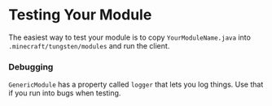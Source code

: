 # Testing Your Module
The easiest way to test your module is to copy `YourModuleName.java` into `.minecraft/tungsten/modules` and run the client.

### Debugging
`GenericModule` has a property called `logger` that lets you log things. Use that if you run into bugs when testing.